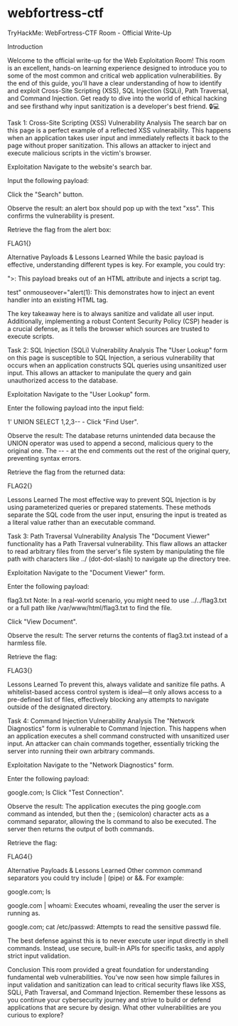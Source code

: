 # webfortress-ctf
TryHackMe: WebFortress-CTF Room - Official Write-Up

Introduction

Welcome to the official write-up for the Web Exploitation Room! This room is an excellent, hands-on learning experience designed to introduce you to some of the most common and critical web application vulnerabilities. By the end of this guide, you'll have a clear understanding of how to identify and exploit Cross-Site Scripting (XSS), SQL Injection (SQLi), Path Traversal, and Command Injection. Get ready to dive into the world of ethical hacking and see firsthand why input sanitization is a developer's best friend. 🔒💻

Task 1: Cross-Site Scripting (XSS)
Vulnerability Analysis
The search bar on this page is a perfect example of a reflected XSS vulnerability. This happens when an application takes user input and immediately reflects it back to the page without proper sanitization. This allows an attacker to inject and execute malicious scripts in the victim's browser.

Exploitation
Navigate to the website's search bar.

Input the following payload:

 <script>alert('xss')</script>
Click the "Search" button.

Observe the result: an alert box should pop up with the text "xss". This confirms the vulnerability is present.

Retrieve the flag from the alert box:

FLAG1{}

Alternative Payloads & Lessons Learned
While the basic payload is effective, understanding different types is key. For example, you could try:

"><script>alert(1)</script>: This payload breaks out of an HTML attribute and injects a script tag.

test" onmouseover="alert(1): This demonstrates how to inject an event handler into an existing HTML tag.

The key takeaway here is to always sanitize and validate all user input. Additionally, implementing a robust Content Security Policy (CSP) header is a crucial defense, as it tells the browser which sources are trusted to execute scripts.

Task 2: SQL Injection (SQLi)
Vulnerability Analysis
The "User Lookup" form on this page is susceptible to SQL Injection, a serious vulnerability that occurs when an application constructs SQL queries using unsanitized user input. This allows an attacker to manipulate the query and gain unauthorized access to the database.

Exploitation
Navigate to the "User Lookup" form.

Enter the following payload into the input field:

1' UNION SELECT 1,2,3-- -
Click "Find User".

Observe the result: The database returns unintended data because the UNION operator was used to append a second, malicious query to the original one. The -- - at the end comments out the rest of the original query, preventing syntax errors.

Retrieve the flag from the returned data:

FLAG2{}

Lessons Learned
The most effective way to prevent SQL Injection is by using parameterized queries or prepared statements. These methods separate the SQL code from the user input, ensuring the input is treated as a literal value rather than an executable command.

Task 3: Path Traversal
Vulnerability Analysis
The "Document Viewer" functionality has a Path Traversal vulnerability. This flaw allows an attacker to read arbitrary files from the server's file system by manipulating the file path with characters like ../ (dot-dot-slash) to navigate up the directory tree.

Exploitation
Navigate to the "Document Viewer" form.

Enter the following payload:

flag3.txt
Note: In a real-world scenario, you might need to use ../../flag3.txt or a full path like /var/www/html/flag3.txt to find the file.

Click "View Document".

Observe the result: The server returns the contents of flag3.txt instead of a harmless file.

Retrieve the flag:

FLAG3{}

Lessons Learned
To prevent this, always validate and sanitize file paths. A whitelist-based access control system is ideal—it only allows access to a pre-defined list of files, effectively blocking any attempts to navigate outside of the designated directory.

Task 4: Command Injection
Vulnerability Analysis
The "Network Diagnostics" form is vulnerable to Command Injection. This happens when an application executes a shell command constructed with unsanitized user input. An attacker can chain commands together, essentially tricking the server into running their own arbitrary commands.

Exploitation
Navigate to the "Network Diagnostics" form.

Enter the following payload:

google.com; ls
Click "Test Connection".

Observe the result: The application executes the ping google.com command as intended, but then the ; (semicolon) character acts as a command separator, allowing the ls command to also be executed. The server then returns the output of both commands.

Retrieve the flag:

FLAG4{}

Alternative Payloads & Lessons Learned
Other common command separators you could try include | (pipe) or &&. For example:

google.com; ls

google.com | whoami: Executes whoami, revealing the user the server is running as.

google.com; cat /etc/passwd: Attempts to read the sensitive passwd file.

The best defense against this is to never execute user input directly in shell commands. Instead, use secure, built-in APIs for specific tasks, and apply strict input validation.

Conclusion
This room provided a great foundation for understanding fundamental web vulnerabilities. You've now seen how simple failures in input validation and sanitization can lead to critical security flaws like XSS, SQLi, Path Traversal, and Command Injection. Remember these lessons as you continue your cybersecurity journey and strive to build or defend applications that are secure by design. What other vulnerabilities are you curious to explore?
